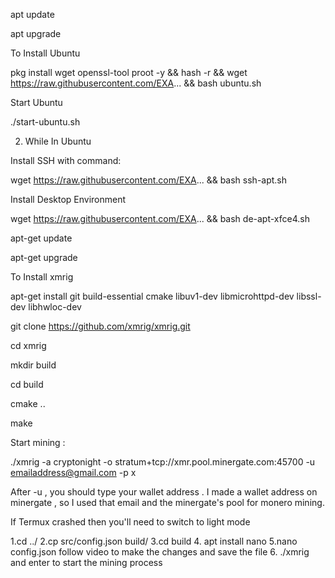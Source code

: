 apt update

apt upgrade

To Install Ubuntu


pkg install wget openssl-tool proot -y && hash -r && wget https://raw.githubusercontent.com/EXA... && bash ubuntu.sh

 Start Ubuntu

./start-ubuntu.sh

2. While In Ubuntu

Install SSH with command: 

wget https://raw.githubusercontent.com/EXA... && bash ssh-apt.sh

 Install Desktop Environment

wget https://raw.githubusercontent.com/EXA... && bash de-apt-xfce4.sh

apt-get update

apt-get upgrade

To Install xmrig

 apt-get install git build-essential cmake libuv1-dev libmicrohttpd-dev libssl-dev libhwloc-dev 

git clone https://github.com/xmrig/xmrig.git 

cd xmrig 

mkdir build 

cd build 

cmake .. 

make

Start mining :

./xmrig -a cryptonight -o stratum+tcp://xmr.pool.minergate.com:45700 -u emailaddress@gmail.com -p x

After -u , you should type your wallet address .
I made a wallet address on minergate , so I used that email and the minergate's pool for monero mining.

If Termux crashed then you'll need to switch to light mode 

1.cd ../
2.cp src/config.json  build/
3.cd build 
4. apt install nano 
5.nano config.json
follow video to make the changes and save the file
6. ./xmrig and enter to start the mining process
